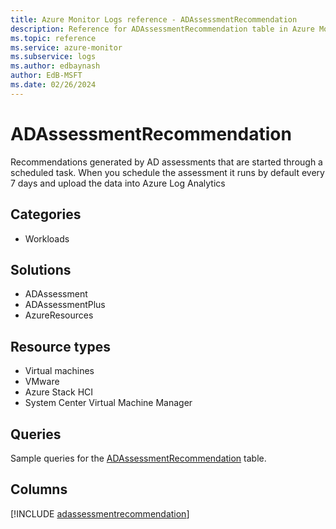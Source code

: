 ```yaml
---
title: Azure Monitor Logs reference - ADAssessmentRecommendation
description: Reference for ADAssessmentRecommendation table in Azure Monitor Logs.
ms.topic: reference
ms.service: azure-monitor
ms.subservice: logs
ms.author: edbaynash
author: EdB-MSFT
ms.date: 02/26/2024
---
```


# ADAssessmentRecommendation

Recommendations generated by AD assessments that are started through a scheduled task. When you schedule the assessment it runs by default every 7 days and upload the data into Azure Log Analytics


## Categories

- Workloads

## Solutions

- ADAssessment
- ADAssessmentPlus
- AzureResources

## Resource types

- Virtual machines
- VMware
- Azure Stack HCI
- System Center Virtual Machine Manager

## Queries

 Sample queries for the [ADAssessmentRecommendation](../queries/adassessmentrecommendation.md) table.


## Columns
  
[!INCLUDE [adassessmentrecommendation](.././tables/includes/adassessmentrecommendation-include.md)]
